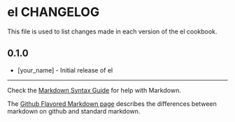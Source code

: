 el CHANGELOG
============

This file is used to list changes made in each version of the el cookbook.

0.1.0
-----
- [your_name] - Initial release of el

- - -
Check the [Markdown Syntax Guide](http://daringfireball.net/projects/markdown/syntax) for help with Markdown.

The [Github Flavored Markdown page](http://github.github.com/github-flavored-markdown/) describes the differences between markdown on github and standard markdown.
